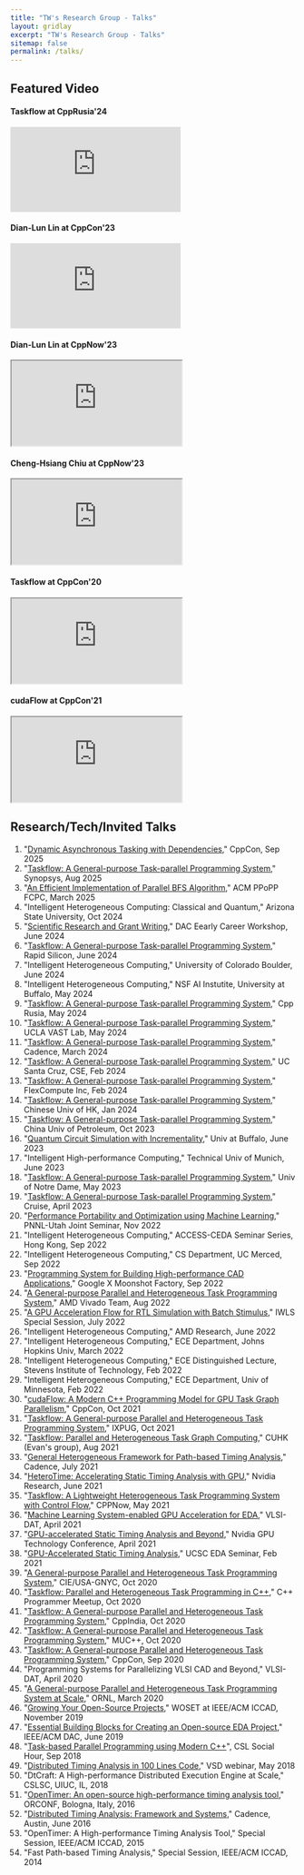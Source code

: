 ```yaml
---
title: "TW's Research Group - Talks"
layout: gridlay
excerpt: "TW's Research Group - Talks"
sitemap: false
permalink: /talks/
---
```


## Featured Video

<div class="row">
<div class="col-sm-6">
  <h4 class="badge badge-info">Taskflow at CppRusia'24</h4>
  <div class="embed-responsive embed-responsive-16by9"><iframe class="embed-responsive-item" src="https://www.youtube.com/embed/YL9iUukG3NY?si=Msc5fwxKpz-revGE" title="YouTube video player" frameborder="0" allow="accelerometer; autoplay; clipboard-write; encrypted-media; gyroscope; picture-in-picture; web-share" allowfullscreen></iframe></div>
</div>
<div class="col-sm-6">
  <h4 class="badge badge-info">Dian-Lun Lin at CppCon'23</h4>
  <div class="embed-responsive embed-responsive-16by9"><iframe class="embed-responsive-item" src="https://www.youtube.com/embed/UCejPLSCaoI?si=fbid-nXLgvZQDo3j" title="YouTube video player" frameborder="0" allow="accelerometer; autoplay; clipboard-write; encrypted-media; gyroscope; picture-in-picture; web-share" allowfullscreen></iframe></div>
</div>
</div>

<div class="row">
<div class="col-sm-6">
  <h4 class="badge badge-info">Dian-Lun Lin at CppNow'23</h4>
  <div class="embed-responsive embed-responsive-16by9"><iframe class="embed-responsive-item" src="https://www.youtube.com/embed/kIPzED3VD3w" allowfullscreen></iframe></div>
</div>
<div class="col-sm-6">
  <h4 class="badge badge-info">Cheng-Hsiang Chiu at CppNow'23</h4>
  <div class="embed-responsive embed-responsive-16by9"><iframe class="embed-responsive-item" src="https://www.youtube.com/embed/AudA4WpTW6U" allowfullscreen></iframe></div>
</div>
</div>

<div class="row">
<div class="col-sm-6">
  <h4 class="badge badge-info">Taskflow at CppCon'20</h4>
  <div class="embed-responsive embed-responsive-16by9"><iframe class="embed-responsive-item" src="https://www.youtube.com/embed/MX15huP5DsM" allowfullscreen></iframe></div>
</div>
<div class="col-sm-6">
  <h4 class="badge badge-info">cudaFlow at CppCon'21</h4>
  <div class="embed-responsive embed-responsive-16by9"><iframe class="embed-responsive-item" src="https://www.youtube.com/embed/-tIQbIhTAv8" allowfullscreen></iframe></div>
</div>
</div>

## Research/Tech/Invited Talks

<ol>
<li>"<a href="{{ site.url }}{{ site.baseurl }}/talks/2025-CppCon-AsyncTask.pdf">Dynamic Asynchronous Tasking with Dependencies</a>," CppCon, Sep 2025</li>
<li>"<a href="{{ site.url }}{{ site.baseurl }}/talks/2025-Synopsys.pdf">Taskflow: A General-purpose Task-parallel Programming System</a>," Synopsys, Aug 2025</li>
<li>"<a href="{{ site.url }}{{ site.baseurl }}/talks/2025-fcpc.pdf">An Efficient Implementation of Parallel BFS Algorithm</a>," ACM PPoPP FCPC, March 2025</li>
<li>"Intelligent Heterogeneous Computing: Classical and Quantum," Arizona State University, Oct 2024</li>
<li>"<a href="{{ site.url }}{{ site.baseurl }}/talks/2024-dac-early-career.pdf">Scientific Research and Grant Writing</a>," DAC Eearly Career Workshop, June 2024</li>
<li>"<a href="{{ site.url }}{{ site.baseurl }}/talks/2024-cpp-rusia.pdf">Taskflow: A General-purpose Task-parallel Programming System</a>," Rapid Silicon, June 2024</li>
<li>"Intelligent Heterogeneous Computing," University of Colorado Boulder, June 2024</li>
<li>"Intelligent Heterogeneous Computing," NSF AI Instutite, University at Buffalo, May 2024</li>
<li>"<a href="{{ site.url }}{{ site.baseurl }}/talks/2024-cpp-rusia.pdf">Taskflow: A General-purpose Task-parallel Programming System</a>," Cpp Rusia, May 2024</li>
<li>"<a href="{{ site.url }}{{ site.baseurl }}/talks/2024-ucla-vast.pdf">Taskflow: A General-purpose Task-parallel Programming System</a>," UCLA VAST Lab, May 2024</li>
<li>"<a href="{{ site.url }}{{ site.baseurl }}/talks/2024-cadence-talk.pdf">Taskflow: A General-purpose Task-parallel Programming System</a>," Cadence, March 2024</li>
<li>"<a href="{{ site.url }}{{ site.baseurl }}/talks/flexcompute-24.pdf">Taskflow: A General-purpose Task-parallel Programming System</a>," UC Santa Cruz, CSE, Feb 2024</li>
<li>"<a href="{{ site.url }}{{ site.baseurl }}/talks/flexcompute-24.pdf">Taskflow: A General-purpose Task-parallel Programming System</a>," FlexCompute Inc, Feb 2024</li>
<li>"<a href="{{ site.url }}{{ site.baseurl }}/talks/cuhk-24.pdf">Taskflow: A General-purpose Task-parallel Programming System</a>," Chinese Univ of HK, Jan 2024</li>
<li>"<a href="{{ site.url }}{{ site.baseurl }}/talks/petroleum-23.pdf">Taskflow: A General-purpose Task-parallel Programming System</a>," China Univ of Petroleum, Oct 2023</li>
<li>"<a href="{{ site.url }}{{ site.baseurl }}/talks/2023-fuse-ub.pdf">Quantum Circuit Simulation with Incrementality</a>," Univ at Buffalo, June 2023</li>
<li>"Intelligent High-performance Computing," Technical Univ of Munich, June 2023</li>
<li>"<a href="{{ site.url }}{{ site.baseurl }}/talks/und-23.pdf">Taskflow: A General-purpose Task-parallel Programming System</a>," Univ of Notre Dame, May 2023</li>
<li>"<a href="{{ site.url }}{{ site.baseurl }}/talks/cruise-23.pdf">Taskflow: A General-purpose Task-parallel Programming System</a>," Cruise, April 2023</li>
<li>"<a href="{{ site.url }}{{ site.baseurl }}/talks/pnnl-utah-22.pdf">Performance Portability and Optimization using Machine Learning</a>," PNNL-Utah Joint Seminar, Nov 2022</li>
<li>"Intelligent Heterogeneous Computing," ACCESS-CEDA Seminar Series, Hong Kong, Sep 2022</li>
<li>"Intelligent Heterogeneous Computing," CS Department, UC Merced, Sep 2022</li>
<li>"<a href="{{ site.url }}{{ site.baseurl }}/talks/seminar-x-090222.pdf">Programming System for Building High-performance CAD Applications</a>," Google X Moonshot Factory, Sep 2022</li>
<li>"<a href="{{ site.url }}{{ site.baseurl }}/talks/xilinx-22.pdf">A General-purpose Parallel and Heterogeneous Task Programming System</a>," AMD Vivado Team, Aug 2022</li>
<li>"<a href="{{ site.url }}{{ site.baseurl }}/talks/iwls22.pdf">A GPU Acceleration Flow for RTL Simulation with Batch Stimulus</a>," IWLS Special Session, July 2022</li>
<li>"Intelligent Heterogeneous Computing," AMD Research, June 2022</li>
<li>"Intelligent Heterogeneous Computing," ECE Department, Johns Hopkins Univ, March 2022</li>
<li>"Intelligent Heterogeneous Computing," ECE Distinguished Lecture, Stevens Institute of Technology, Feb 2022</li>
<li>"Intelligent Heterogeneous Computing," ECE Department, Univ of Minnesota, Feb 2022</li>
<li>"<a href="{{ site.url }}{{ site.baseurl }}/talks/cpp-con-21.pdf">cudaFlow: A Modern C++ Programming Model for GPU Task Graph Parallelism</a>," CppCon, Oct 2021</li>
<li>"<a href="{{ site.url }}{{ site.baseurl }}/talks/ixpug-21.pdf">Taskflow: A General-purpose Parallel and Heterogeneous Task Programming System</a>," IXPUG, Oct 2021</li>
<li>"<a href="{{ site.url }}{{ site.baseurl }}/talks/cuhk-evan-seminar-21.pdf">Taskflow&#58; Parallel and Heterogeneous Task Graph Computing</a>," CUHK (Evan's group), Aug 2021</li>
<li>"<a href="{{ site.url }}{{ site.baseurl }}/talks/yasin_gpu_sta_talk_cadence_21.pdf">General Heterogeneous Framework for Path-based Timing Analysis</a>," Cadence, July 2021</li>
<li>"<a href="{{ site.url }}{{ site.baseurl }}/talks/HeteroTime-Nvidia-21.pdf">HeteroTime: Accelerating Static Timing Analysis with GPU</a>," Nvidia Research, June 2021</li>
<li>"<a href="{{ site.url }}{{ site.baseurl }}/talks/cppnow-21.pdf">Taskflow: A Lightweight Heterogeneous Task Programming System with Control Flow</a>," CPPNow, May 2021</li>
<li>"<a href="{{ site.url }}{{ site.baseurl }}/talks/vlsi-dat-21.pdf">Machine Learning System-enabled GPU Acceleration for EDA</a>," VLSI-DAT, April 2021</li>
<li>"<a href="{{ site.url }}{{ site.baseurl }}/talks/gtc-21.pdf">GPU-accelerated Static Timing Analysis and Beyond</a>," Nvidia GPU Technology Conference, April 2021</li>
<li>"<a href="{{ site.url }}{{ site.baseurl }}/talks/ucsc-eda-seminar-21.pdf">GPU-Accelerated Static Timing Analysis</a>," UCSC EDA Seminar, Feb 2021</li>
<li>"<a href="{{ site.url }}{{ site.baseurl }}/talks/cie-gnyc-20.pdf">A General-purpose Parallel and Heterogeneous Task Programming System</a>," CIE/USA-GNYC, Oct 2020</li>
<li>"<a href="{{ site.url }}{{ site.baseurl }}/talks/cppcon-20.pdf">Taskflow: Parallel and Heterogeneous Task Programming in C++</a>," C++ Programmer Meetup, Oct 2020</li>
<li>"<a href="{{ site.url }}{{ site.baseurl }}/talks/cppcon-20.pdf">Taskflow: A General-purpose Parallel and Heterogeneous Task Programming System</a>," CppIndia, Oct 2020</li>
<li>"<a href="{{ site.url }}{{ site.baseurl }}/talks/muc++-20.pdf">Taskflow: A General-purpose Parallel and Heterogeneous Task Programming System</a>," MUC++, Oct 2020</li>
<li>"<a href="{{ site.url }}{{ site.baseurl }}/talks/cppcon-20.pdf">Taskflow: A General-purpose Parallel and Heterogeneous Task Programming System</a>," CppCon, Sep 2020</li>
<li>"Programming Systems for Parallelizing VLSI CAD and Beyond," VLSI-DAT, April 2020</li>
<li>"<a href="{{ site.url }}{{ site.baseurl }}/talks/ornl-20.pdf">A General-purpose Parallel and Heterogeneous Task Programming System at Scale</a>," ORNL, March 2020</li>
<li>"<a href="{{ site.url }}{{ site.baseurl }}/talks/woset19.pdf">Growing Your Open-Source Projects</a>," WOSET at IEEE/ACM ICCAD, November 2019</li>
<li>"<a href="{{ site.url }}{{ site.baseurl }}/talks/dac19-invited.pdf">Essential Building Blocks for Creating an Open-source EDA Project</a>," IEEE/ACM DAC, June 2019</li>
<li>"<a href="{{ site.url }}{{ site.baseurl }}/talks/cslsh18.pdf">Task-based Parallel Programming using Modern C++</a>", CSL Social Hour, Sep 2018</li>
<li>"<a href="{{ site.url }}{{ site.baseurl }}/talks/vsd18.pdf">Distributed Timing Analysis in 100 Lines Code</a>," VSD webinar, May 2018</li>
<li>"DtCraft: A High-performance Distributed Execution Engine at Scale," CSLSC, UIUC, IL, 2018</li>
<li>"<a href="{{ site.url }}{{ site.baseurl }}/talks/orconf16.pdf">OpenTimer: An open-source high-performance timing analysis tool</a>," ORCONF, Bologna, Italy, 2016</li>
<li>"<a href="{{ site.url }}{{ site.baseurl }}/talks/cadence16.pdf">Distributed Timing Analysis: Framework and Systems</a>," Cadence, Austin, June 2016</li>
<li>"OpenTimer: A High-performance Timing Analysis Tool," Special Session, IEEE/ACM ICCAD, 2015</li>
<li>"Fast Path-based Timing Analysis," Special Session, IEEE/ACM ICCAD, 2014</li>

</ol>
  
<br>


